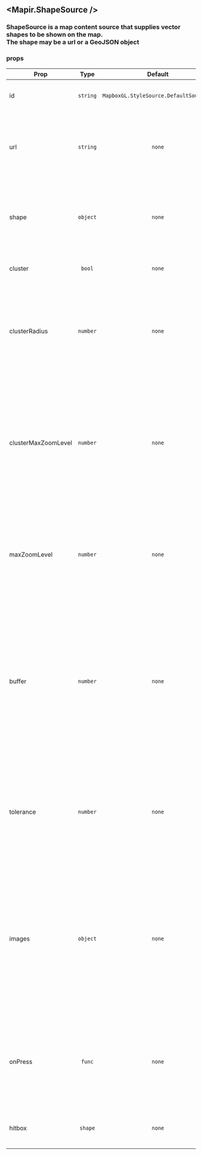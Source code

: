 ## <Mapir.ShapeSource />
### ShapeSource is a map content source that supplies vector shapes to be shown on the map.<br/>The shape may be a url or a GeoJSON object

### props
| Prop | Type | Default | Required | Description |
| ---- | :--: | :-----: | :------: | :----------: |
| id | `string` | `MapboxGL.StyleSource.DefaultSourceID` | `false` | A string that uniquely identifies the source. |
| url | `string` | `none` | `false` | An HTTP(S) URL, absolute file URL, or local file URL relative to the current application’s resource bundle. |
| shape | `object` | `none` | `false` | The contents of the source. A shape can represent a GeoJSON geometry, a feature, or a feature colllection. |
| cluster | `bool` | `none` | `false` | Enables clustering on the source for point shapes. |
| clusterRadius | `number` | `none` | `false` | Specifies the radius of each cluster if clustering is enabled.<br/>A value of 512 produces a radius equal to the width of a tile.<br/>The default value is 50. |
| clusterMaxZoomLevel | `number` | `none` | `false` | Specifies the maximum zoom level at which to cluster points if clustering is enabled.<br/>Defaults to one zoom level less than the value of maxZoomLevel so that, at the maximum zoom level,<br/>the shapes are not clustered. |
| maxZoomLevel | `number` | `none` | `false` | Specifies the maximum zoom level at which to create vector tiles.<br/>A greater value produces greater detail at high zoom levels.<br/>The default value is 18. |
| buffer | `number` | `none` | `false` | Specifies the size of the tile buffer on each side.<br/>A value of 0 produces no buffer. A value of 512 produces a buffer as wide as the tile itself.<br/>Larger values produce fewer rendering artifacts near tile edges and slower performance.<br/>The default value is 128. |
| tolerance | `number` | `none` | `false` | Specifies the Douglas-Peucker simplification tolerance.<br/>A greater value produces simpler geometries and improves performance.<br/>The default value is 0.375. |
| images | `object` | `none` | `false` | Specifies the external images in key-value pairs required for the shape source.<br/>If you have an asset under Image.xcassets on iOS and the drawables directory on android<br/>you can specify an array of string names with assets as the key `{ assets: ['pin'] }`. |
| onPress | `func` | `none` | `false` | Source press listener, gets called when a user presses one of the children layers only<br/>if that layer has a higher z-index than another source layers |
| hitbox | `shape` | `none` | `false` | Overrides the default touch hitbox(44x44 pixels) for the source layers |


